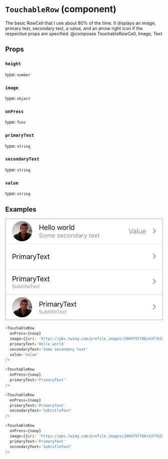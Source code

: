 `TouchableRow` (component)
==========================

The basic RowCell that I use about 80% of the time. It displays
an image, primary text, secondary text, a value,
and an arrow right icon if the respective props are
specified.
@composes TouchableRowCell, Image, Text

Props
-----

### `height`

type: `number`


### `image`

type: `object`


### `onPress`

type: `func`


### `primaryText`

type: `string`


### `secondaryText`

type: `string`


### `value`

type: `string`

## Examples

![TouchableRow examples](images/TouchableRow.png)

```javascript
<TouchableRow
  onPress={noop}
  image={{uri: 'https://pbs.twimg.com/profile_images/2966797788/e3f7b52206be4d11c86a32a67dfe2fab_400x400.png'}}
  primaryText='Hello world'
  secondaryText='Some secondary text'
  value='Value'
/>
```

```javascript
<TouchableRow
  onPress={noop}
  primaryText='PrimaryText'
/>
```

```javascript
<TouchableRow
  onPress={noop}
  primaryText='PrimaryText'
  secondaryText='SubtitleText'
/>
```

```javascript
<TouchableRow
  onPress={noop}
  image={{uri: 'https://pbs.twimg.com/profile_images/2966797788/e3f7b52206be4d11c86a32a67dfe2fab_400x400.png'}}
  primaryText='PrimaryText'
  secondaryText='SubtitleText'
/>
```
